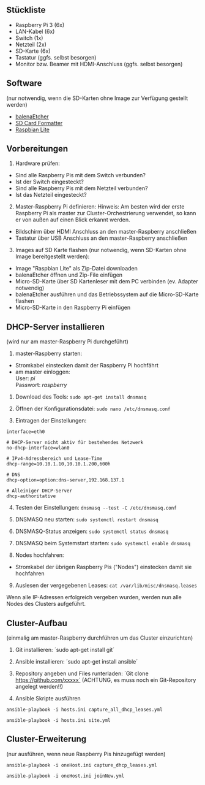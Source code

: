 ## Stückliste

- Raspberry Pi 3 (6x)
- LAN-Kabel (6x)
- Switch (1x)
- Netzteil (2x)
- SD-Karte (6x)
- Tastatur (ggfs. selbst besorgen)
- Monitor bzw. Beamer mit HDMI-Anschluss (ggfs. selbst besorgen)

## Software
(nur notwendig, wenn die SD-Karten ohne Image zur Verfügung gestellt werden)
- [balenaEtcher](https://www.balena.io/etcher/)
- [SD Card Formatter](https://www.sdcard.org/downloads/formatter/)
- [Raspbian Lite](https://www.raspberrypi.org/downloads/raspbian/)

## Vorbereitungen

1) Hardware prüfen:
- Sind alle Raspberry Pis mit dem Switch verbunden?
- Ist der Switch eingesteckt?
- Sind alle Raspberry Pis mit dem Netzteil verbunden?
- Ist das Netzteil eingesteckt?

2) Master-Raspberry Pi definieren:
Hinweis: Am besten wird der erste Raspberry Pi als master zur Cluster-Orchestrierung verwendet, so kann er von außen auf einen Blick erkannt werden.
- Bildschirm über HDMI Anschluss an den master-Raspberry anschließen
- Tastatur über USB Anschluss an den master-Raspberry anschließen

3) Images auf SD Karte flashen (nur notwendig, wenn SD-Karten ohne Image bereitgestellt werden):
- Image "Raspbian Lite" als Zip-Datei downloaden
- balenaEtcher öffnen und Zip-File einfügen
- Micro-SD-Karte über SD Kartenleser mit dem PC verbinden (ev. Adapter notwendig)
- balenaEtcher ausführen und das Betriebssystem auf die Micro-SD-Karte flashen
- Micro-SD-Karte in den Raspberry Pi einfügen

## DHCP-Server installieren
(wird nur am master-Raspberry Pi durchgeführt)

1) master-Raspberry starten:
- Stromkabel einstecken damit der Raspberry Pi hochfährt
- am master einloggen: <br>
User: *pi* <br>
Passwort: *raspberry*

1) Download des Tools: 
 `sudo apt-get install dnsmasq`

2) Öffnen der Konfigurationsdatei: 
`sudo nano /etc/dnsmasq.conf`

3) Eintragen der Einstellungen:
 
```
interface=eth0

# DHCP-Server nicht aktiv für bestehendes Netzwerk
no-dhcp-interface=wlan0

# IPv4-Adressbereich und Lease-Time
dhcp-range=10.10.1.10,10.10.1.200,600h

# DNS
dhcp-option=option:dns-server,192.168.137.1

# Alleiniger DHCP-Server
dhcp-authoritative
```

4) Testen der Einstellungen:
` dnsmasq --test -C /etc/dnsmasq.conf `

5) DNSMASQ neu starten:
`sudo systemctl restart dnsmasq`

6) DNSMASQ-Status anzeigen:
`sudo systemctl status dnsmasq`

7) DNSMASQ beim Systemstart starten:
`sudo systemctl enable dnsmasq`

8) Nodes hochfahren: 
- Stromkabel der übrigen Raspberry Pis ("Nodes") einstecken damit sie hochfahren

9) Auslesen der vergegebenen Leases:
`cat /var/lib/misc/dnsmasq.leases`

Wenn alle IP-Adressen erfolgreich vergeben wurden, werden nun alle Nodes des Clusters aufgeführt.

## Cluster-Aufbau
(einmalig am master-Raspberry durchführen um das Cluster einzurichten)

1) Git installieren:
´sudo apt-get install git´

2) Ansible installieren:
´sudo apt-get install ansible´

3) Repository angeben und Files runterladen:
´Git clone https://github.com/xxxxx´ (ACHTUNG, es muss noch ein Git-Repository angelegt werden!!)

4) Ansible Skripte ausführen

```
ansible-playbook -i hosts.ini capture_all_dhcp_leases.yml

ansible-playbook -i hosts.ini site.yml
```
## Cluster-Erweiterung
(nur ausführen, wenn neue Raspberry Pis hinzugefügt werden)

```
ansible-playbook -i oneHost.ini capture_dhcp_leases.yml

ansible-playbook -i oneHost.ini joinNew.yml
```
